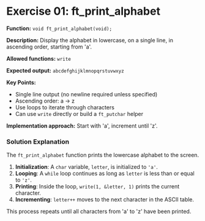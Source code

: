 # Exercise 01: ft_print_alphabet

**Function:** `void ft_print_alphabet(void);`

**Description:** Display the alphabet in lowercase, on a single line, in ascending order, starting from 'a'.

**Allowed functions:** `write`

**Expected output:** `abcdefghijklmnopqrstuvwxyz`

**Key Points:**
- Single line output (no newline required unless specified)
- Ascending order: a → z
- Use loops to iterate through characters
- Can use `write` directly or build a `ft_putchar` helper

**Implementation approach:** Start with 'a', increment until 'z'.

### Solution Explanation

The `ft_print_alphabet` function prints the lowercase alphabet to the screen.

1.  **Initialization**: A `char` variable, `letter`, is initialized to `'a'`.
2.  **Looping**: A `while` loop continues as long as `letter` is less than or equal to `'z'`.
3.  **Printing**: Inside the loop, `write(1, &letter, 1)` prints the current character.
4.  **Incrementing**: `letter++` moves to the next character in the ASCII table.

This process repeats until all characters from 'a' to 'z' have been printed.